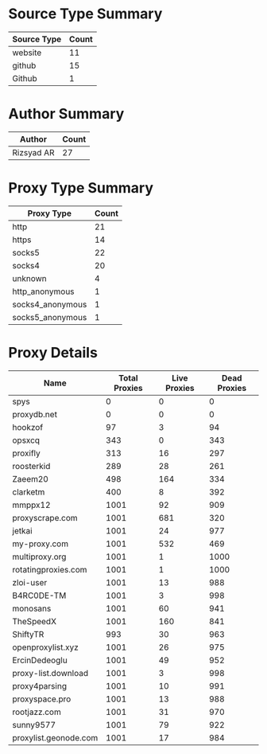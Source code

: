 # Source Type Summary

| Source Type | Count |
|-------------|-------|
| website | 11 |
| github | 15 |
| Github | 1 |


# Author Summary

| Author | Count |
|--------|-------|
| Rizsyad AR | 27 |


# Proxy Type Summary

| Proxy Type | Count |
|------------|-------|
| http | 21 |
| https | 14 |
| socks5 | 22 |
| socks4 | 20 |
| unknown | 4 |
| http_anonymous | 1 |
| socks4_anonymous | 1 |
| socks5_anonymous | 1 |


# Proxy Details

| Name | Total Proxies | Live Proxies | Dead Proxies |
|------|---------------|--------------|---------------|
| spys | 0 | 0 | 0 |
| proxydb.net | 0 | 0 | 0 |
| hookzof | 97 | 3 | 94 |
| opsxcq | 343 | 0 | 343 |
| proxifly | 313 | 16 | 297 |
| roosterkid | 289 | 28 | 261 |
| Zaeem20 | 498 | 164 | 334 |
| clarketm | 400 | 8 | 392 |
| mmppx12 | 1001 | 92 | 909 |
| proxyscrape.com | 1001 | 681 | 320 |
| jetkai | 1001 | 24 | 977 |
| my-proxy.com | 1001 | 532 | 469 |
| multiproxy.org | 1001 | 1 | 1000 |
| rotatingproxies.com | 1001 | 1 | 1000 |
| zloi-user | 1001 | 13 | 988 |
| B4RC0DE-TM | 1001 | 3 | 998 |
| monosans | 1001 | 60 | 941 |
| TheSpeedX | 1001 | 160 | 841 |
| ShiftyTR | 993 | 30 | 963 |
| openproxylist.xyz | 1001 | 26 | 975 |
| ErcinDedeoglu | 1001 | 49 | 952 |
| proxy-list.download | 1001 | 3 | 998 |
| proxy4parsing | 1001 | 10 | 991 |
| proxyspace.pro | 1001 | 13 | 988 |
| rootjazz.com | 1001 | 31 | 970 |
| sunny9577 | 1001 | 79 | 922 |
| proxylist.geonode.com | 1001 | 17 | 984 |
